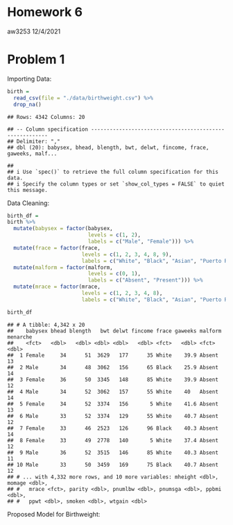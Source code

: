 Homework 6
================
aw3253
12/4/2021

# Problem 1

Importing Data:

``` r
birth =
  read_csv(file = "./data/birthweight.csv") %>% 
  drop_na()
```

    ## Rows: 4342 Columns: 20

    ## -- Column specification --------------------------------------------------------
    ## Delimiter: ","
    ## dbl (20): babysex, bhead, blength, bwt, delwt, fincome, frace, gaweeks, malf...

    ## 
    ## i Use `spec()` to retrieve the full column specification for this data.
    ## i Specify the column types or set `show_col_types = FALSE` to quiet this message.

Data Cleaning:

``` r
birth_df =
birth %>% 
  mutate(babysex = factor(babysex,
                          levels = c(1, 2),
                          labels = c("Male", "Female"))) %>% 
  mutate(frace = factor(frace,
                        levels = c(1, 2, 3, 4, 8, 9),
                        labels = c("White", "Black", "Asian", "Puerto Rican", "Other", "Unknown"))) %>% 
  mutate(malform = factor(malform,
                          levels = c(0, 1),
                          labels = c("Absent", "Present"))) %>% 
  mutate(mrace = factor(mrace,
                        levels = c(1, 2, 3, 4, 8),
                        labels = c("White", "Black", "Asian", "Puerto Rican", "Other")))

birth_df
```

    ## # A tibble: 4,342 x 20
    ##    babysex bhead blength   bwt delwt fincome frace gaweeks malform menarche
    ##    <fct>   <dbl>   <dbl> <dbl> <dbl>   <dbl> <fct>   <dbl> <fct>      <dbl>
    ##  1 Female     34      51  3629   177      35 White    39.9 Absent        13
    ##  2 Male       34      48  3062   156      65 Black    25.9 Absent        14
    ##  3 Female     36      50  3345   148      85 White    39.9 Absent        12
    ##  4 Male       34      52  3062   157      55 White    40   Absent        14
    ##  5 Female     34      52  3374   156       5 White    41.6 Absent        13
    ##  6 Male       33      52  3374   129      55 White    40.7 Absent        12
    ##  7 Female     33      46  2523   126      96 Black    40.3 Absent        14
    ##  8 Female     33      49  2778   140       5 White    37.4 Absent        12
    ##  9 Male       36      52  3515   146      85 White    40.3 Absent        11
    ## 10 Male       33      50  3459   169      75 Black    40.7 Absent        12
    ## # ... with 4,332 more rows, and 10 more variables: mheight <dbl>, momage <dbl>,
    ## #   mrace <fct>, parity <dbl>, pnumlbw <dbl>, pnumsga <dbl>, ppbmi <dbl>,
    ## #   ppwt <dbl>, smoken <dbl>, wtgain <dbl>

Proposed Model for Birthweight:
